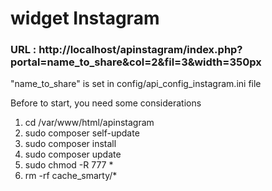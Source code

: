 # widget Instagram

### URL  : http://localhost/apinstagram/index.php?portal=name_to_share&col=2&fil=3&width=350px

"name_to_share" is set in config/api_config_instagram.ini file

Before to start, you need some considerations 
1. cd /var/www/html/apinstagram 
2. sudo composer self-update 
3. sudo composer install
4. sudo composer update 
5. sudo chmod -R 777 * 
6. rm -rf cache_smarty/*
